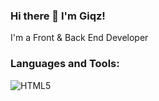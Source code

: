 ### Hi there 👋 I'm Giqz!

I'm a Front & Back End Developer 

### Languages and Tools:
<img src="https://skillicons.dev/icons?i=js,html,css,tailwind,lua,nodejs,mysql,react,materialui" alt="HTML5" /></a>


